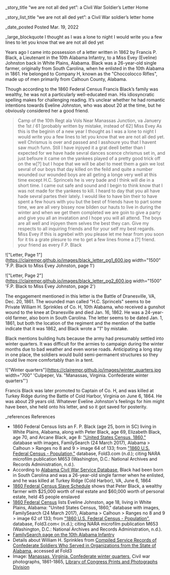 _story_title “we are not all ded yet”: a Civil War Soldier’s Letter Home

_story_list_title “we are not all ded yet”: a Civil War soldier’s letter home  

_date_posted Posted Mar. 19, 2022

_large_blockquote I thought as I was a lone to night I would write you a few lines to let you know that we are not all ded yet

Years ago I came into possession of a letter written in 1862 by Francis P. Black, a Lieutenant in the 10th Alabama Infantry, to a Miss Evey (Eveline) Johnston back in White Plains, Alabama. Black was a 26-year-old single farmer, originally from South Carolina, when he enlisted in the 10th Alabama in 1861. He belonged to Company H, known as the "Choccolocco Rifles", made up of men primarily from Calhoun County, Alabama.

Though according to the 1860 Federal Census Francis Black’s family was wealthy, he was not a particularly well-educated man. His idiosyncratic spelling makes for challenging reading. It’s unclear whether he had romantic intentions towards Eveline Johnston, who was about 20 at the time, but he obviously considered her a good friend.

> Camp of the 10th Regt ala Vols
> Near Manassas Junction, va
> Januery the 1st / 61 [probably written by mistake, instead of 62]
> Miss Evey
> As this is the beginin of a new year I thought as I was a lone to night I would write you a few lines to let you know that we are not all ded yet. well Chrismus is over and passed and I asshoure you that I havent saw much funn. Still I have injoyed it a grat deell better than I expected for we have hade sevral dances scence chrismus set in, and just befoure it came on the yankees played of a pretty good trick off on the w[?] but I hope that we will be abel to meet them a gain we lost sevral of our boys that day killed on the feild and quite a number wounded our wounded boys are all geting a longe very well at this time except H.C. Sprincels he is very bade and I think will die in a short time. I came out safe and sound and I begin to think know that I was not made for the yankees to kill. I heard to day that you all have hade sevral partes their lately. I would like to have bin their to have spent a few hours with you but the best of friends have to part some time, we are all very bissey now bilden our hauts to live in during the winter and when we get them completed we are goin to give a party and give you all an invatation and I hope you will all attend. The boys are all well and injoyen them selves the best they can. Give my respects to all inquiring friends and for your self my best regards. Miss Evey if this is agrebel with you please let me hear from you soon for it tis a grate plesure to me to get a few lines frome a [?] friend. your friend as every
> F.P. Black

!["Letter, Page 1"](https://clairempr.github.io/images/black_letter_pg1_600.jpg width="1500" 'F.P. Black to Miss Evey Johnston, page 1')

!["Letter, Page 2"](https://clairempr.github.io/images/black_letter_pg2_600.jpg width="1500" 'F.P. Black to Miss Evey Johnston, page 2')

The engagement mentioned in this letter is the Battle of Dranesville, VA, Dec. 20, 1861. The wounded man called "H.C. Sprincels" seems to be Private William H. Sprinkles of Co. H, 10th Alabama, who received a gunshot wound to the knee at Dranesville and died Jan. 16, 1862. He was a 24-year-old farmer, also born in South Carolina. The letter seems to be dated Jan. 1, 1861, but both the location of the regiment and the mention of the battle indicate that it was 1862, and Black wrote a "1" by mistake. 

Black mentions building huts because the army had presumably settled into winter quarters. It was difficult for the armies to campaign during the winter months due to bad weather and even worse roads. Anticipating a long stay in one place, the soldiers would build semi-permanent structures so they could live more comfortably than in a tent.

!["Winter quarters"](https://clairempr.github.io/images/winter_quarters.jpg width="700" 'Culpeper, Va. "Manassas, Virginia. Confederate winter quarters"')

Francis Black was later promoted to Captain of Co. H, and was killed at Turkey Ridge during the Battle of Cold Harbor, Virginia on June 6, 1864. He was about 29 years old. Whatever Eveline Johnston's feelings for him might have been, she held onto his letter, and so it got saved for posterity.

_references References
- 1860 Federal Census lists an F. P. Black (age 25, born in SC) living in White Plains, Alabama, along with Peter Black, age 69, Elizabeth Black, age 70, and Arcane Black, age 8: <a href="https://familysearch.org/ark:/61903/3:1:33SQ-GYBR-S4P?cc=1473181&wc=7QN3-GLG%3A1589422203%2C1589422213%2C1592312894">"United States Census, 1860,"</a> database with images, FamilySearch</a> (24 March 2017), Alabama > Calhoun > Ranges no 8 and 9 > image 64 of 133; from <a href="http://www.fold3.com">"1860 U.S. Federal Census - Population,"</a> database, Fold3.com (n.d.); citing NARA microfilm publication M653 (Washington, D.C.: National Archives and Records Administration, n.d.).
- According to <a href="https://archives.alabama.gov/civilwar/soldier.cfm?id=14421">Alabama Civil War Service Database</a>, Black had been born in South Carolina and was a 26-year-old single farmer when he enlisted, and he was killed at Turkey Ridge (Cold Harbor), VA, June 6, 1864
- <a href="https://search.ancestry.com/cgi-bin/sse.dll?dbid=7668&indiv=try&h=91489114">1860 Federal Census Slave Schedule</a> shows that Peter Black, a wealthy farmer with $25,000 worth of real estate and $60,000 worth of personal estate, held 45 people enslaved
- <a href="https://familysearch.org/ark:/61903/3:1:33S7-9YBR-S7P?cc=1473181&wc=7QN3-GLG%3A1589422203%2C1589422213%2C1592312894">1860 Federal Census</a> lists Eveline Johnston, age 18, living in White Plains, Alabama: "United States Census, 1860," database with images, FamilySearch (24 March 2017), Alabama > Calhoun > Ranges no 8 and 9 > image 62 of 133; from <a href="http://www.fold3.com">"1860 U.S. Federal Census - Population"</a>, database, Fold3.com< (n.d.); citing NARA microfilm publication M653 (Washington, D.C.: National Archives and Records Administration, n.d.).
- <a href="https://www.familysearch.org/en/wiki/10th_Regiment,_Alabama_Infantry">FamilySearch page on the 10th Alabama Infantry</a>
- Details about William H. Sprinkles from <a href="https://www.fold3.com/image/11513888">Compiled Service Records of Confederate Soldiers Who Served in Organizations from the State of Alabama</a>, accessed at Fold3
- Image: <a href="https://www.loc.gov/pictures/collection/cwp/item/2018666349/">Manassas, Virginia. Confederate winter quarters</a>, Civil war photographs, 1861-1865, <a href="https://www.loc.gov/pictures/">Library of Congress Prints and Photographs Division</a>
